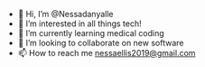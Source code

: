 - 👋 Hi, I’m @Nessadanyalle
- 👀 I’m interested in all things tech!
- 🌱 I’m currently learning medical coding
- 💞️ I’m looking to collaborate on new software 
- 📫 How to reach me nessaellis2019@gmail.com 

<!---
Nessadanyalle/Nessadanyalle is a ✨ special ✨ repository because its `README.md` (this file) appears on your GitHub profile.
You can click the Preview link to take a look at your changes.
--->
